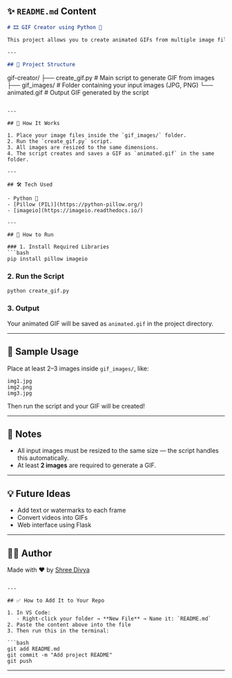 

## ✨ `README.md` Content

```markdown
# 🎞️ GIF Creator using Python 🐍

This project allows you to create animated GIFs from multiple image files using Python. It's a simple tool built with beginner-friendly libraries like Pillow and ImageIO, and it runs easily on your local machine (MacBook or any system with Python).

---

## 📁 Project Structure

```

gif-creator/
├── create\_gif.py     # Main script to generate GIF from images
├── gif\_images/       # Folder containing your input images (JPG, PNG)
└── animated.gif      # Output GIF generated by the script

````

---

## 🚀 How It Works

1. Place your image files inside the `gif_images/` folder.
2. Run the `create_gif.py` script.
3. All images are resized to the same dimensions.
4. The script creates and saves a GIF as `animated.gif` in the same folder.

---

## 🛠️ Tech Used

- Python 🐍
- [Pillow (PIL)](https://python-pillow.org/)
- [imageio](https://imageio.readthedocs.io/)

---

## 🔧 How to Run

### 1. Install Required Libraries
```bash
pip install pillow imageio
````

### 2. Run the Script

```bash
python create_gif.py
```

### 3. Output

Your animated GIF will be saved as `animated.gif` in the project directory.

---

## 🧪 Sample Usage

Place at least 2–3 images inside `gif_images/`, like:

```
img1.jpg
img2.png
img3.jpg
```

Then run the script and your GIF will be created!

---

## 📌 Notes

* All input images must be resized to the same size — the script handles this automatically.
* At least **2 images** are required to generate a GIF.

---

## 💡 Future Ideas

* Add text or watermarks to each frame
* Convert videos into GIFs
* Web interface using Flask

---

## 🙋‍♀️ Author

Made with ❤️ by [Shree Divya](https://github.com/shreedivya19)

````

---

## ✅ How to Add It to Your Repo

1. In VS Code:
   - Right-click your folder → **New File** → Name it: `README.md`
2. Paste the content above into the file
3. Then run this in the terminal:

```bash
git add README.md
git commit -m "Add project README"
git push
````

---

